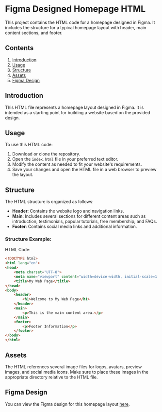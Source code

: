 # Figma Designed Homepage HTML

This project contains the HTML code for a homepage designed in Figma. It includes the structure for a typical homepage layout with header, main content sections, and footer.

## Contents

1. [Introduction](#introduction)
2. [Usage](#usage)
3. [Structure](#structure)
4. [Assets](#assets)
5. [Figma Design](#figma-design)

## Introduction

This HTML file represents a homepage layout designed in Figma. It is intended as a starting point for building a website based on the provided design.

## Usage

To use this HTML code:

1. Download or clone the repository.
2. Open the `index.html` file in your preferred text editor.
3. Modify the content as needed to fit your website's requirements.
4. Save your changes and open the HTML file in a web browser to preview the layout.

## Structure

The HTML structure is organized as follows:

- **Header**: Contains the website logo and navigation links.
- **Main**: Includes several sections for different content areas such as introduction, testimonials, popular tutorials, free membership, and FAQs.
- **Footer**: Contains social media links and additional information.

### Structure Example:

HTML Code:
```html
<!DOCTYPE html>
<html lang="en">
<head>
    <meta charset="UTF-8">
    <meta name="viewport" content="width=device-width, initial-scale=1.0">
    <title>My Web Page</title>
</head>
<body>
    <header>
        <h1>Welcome to My Web Page</h1>
    </header>
    <main>
        <p>This is the main content area.</p>
    </main>
    <footer>
        <p>Footer Information</p>
    </footer>
</body>
</html>
```

## Assets

The HTML references several image files for logos, avatars, preview images, and social media icons. Make sure to place these images in the appropriate directory relative to the HTML file.

## Figma Design

You can view the Figma design for this homepage layout [here](https://www.figma.com/file/XrEAsu1vQj5fhVaNG38d2W/Homepage).
